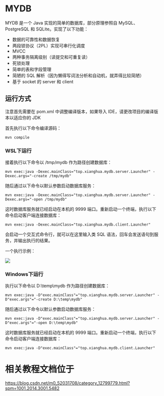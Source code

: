# MYDB

MYDB 是一个 Java 实现的简单的数据库，部分原理参照自 MySQL、PostgreSQL 和 SQLite。实现了以下功能：

- 数据的可靠性和数据恢复
- 两段锁协议（2PL）实现可串行化调度
- MVCC
- 两种事务隔离级别（读提交和可重复读）
- 死锁处理
- 简单的表和字段管理
- 简陋的 SQL 解析（因为懒得写词法分析和自动机，就弄得比较简陋）
- 基于 socket 的 server 和 client

## 运行方式

注意首先需要在 pom.xml 中调整编译版本，如果导入 IDE，请更改项目的编译版本以适应你的 JDK

首先执行以下命令编译源码：

```shell
mvn compile
```

### WSL下运行
接着执行以下命令以 /tmp/mydb 作为路径创建数据库：

```shell
mvn exec:java -Dexec.mainClass="top.xianghua.mydb.server.Launcher" -Dexec.args="-create /tmp/mydb"
```

随后通过以下命令以默认参数启动数据库服务：

```shell
mvn exec:java -Dexec.mainClass="top.xianghua.mydb.server.Launcher" -Dexec.args="-open /tmp/mydb"
```

这时数据库服务就已经启动在本机的 9999 端口。重新启动一个终端，执行以下命令启动客户端连接数据库：

```shell
mvn exec:java -Dexec.mainClass="top.xianghua.mydb.client.Launcher"
```

会启动一个交互式命令行，就可以在这里输入类 SQL 语法，回车会发送语句到服务，并输出执行的结果。

一个执行示例：

![](https://s3.bmp.ovh/imgs/2021/11/2749906870276904.png)

### Windows下运行

执行以下命令以 D:\temp\mydb 作为路径创建数据库：

```shell
mvn exec:java -D"exec.mainClass"="top.xianghua.mydb.server.Launcher" -D"exec.args"="-create D:\temp\mydb"
```

随后通过以下命令以默认参数启动数据库服务：

```shell
mvn exec:java -D"exec.mainClass"="top.xianghua.mydb.server.Launcher" -D"exec.args"="-open D:\temp\mydb"
```

这时数据库服务就已经启动在本机的 9999 端口。重新启动一个终端，执行以下命令启动客户端连接数据库：

```shell
mvn exec:java -D"exec.mainClass"="top.xianghua.mydb.client.Launcher"
```

# 相关教程文档位于
https://blog.csdn.net/m0_52031708/category_12799779.html?spm=1001.2014.3001.5482

